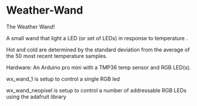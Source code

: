 # Weather-Wand

The Weather Wand! 

A small wand that light a LED (or set of LEDs) in response to temperature .

Hot and cold are determined by the standard deviation from the average of the 50 most recent temperature samples.

Hardware: An Arduino pro mini with a TMP36 temp sensor and RGB LED(s).

wx_wand_1 is setup to control a single RGB led

wx_wand_neopixel is setup to control a number of addressable RGB LEDs using the adafruit library
